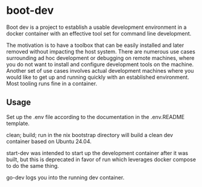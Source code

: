 # boot-dev

Boot dev is a project to establish a usable development environment in a docker container with an effective tool set for command line development.

The motivation is to have a toolbox that can be easily installed and later removed without impacting the host system. There are numerous use cases surrounding ad hoc development or debugging on remote machines, where you do not want to install and configure development tools on the machine. Another set of use cases involves actual development machines where you would like to get up and running quickly with an established environment. Most tooling runs fine in a container.

## Usage

Set up the .env file according to the documentation in the .env.README template.

clean; build; run in the nix bootstrap directory will build a clean dev container based on Ubuntu 24.04.

start-dev was intended to start up the development container after it was built, but this is deprecated in favor of run which leverages docker compose to do the same thing.

go-dev logs you into the running dev container.


